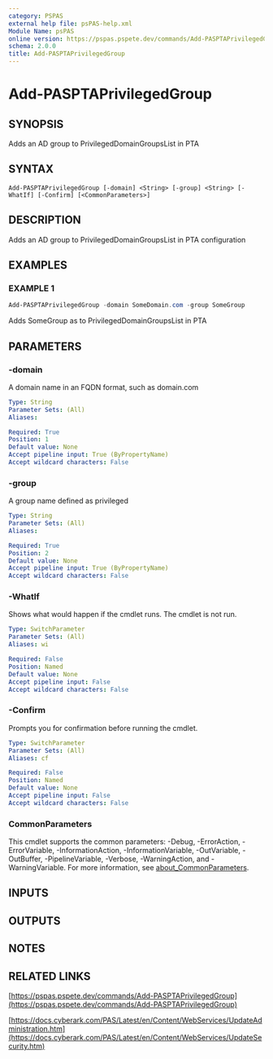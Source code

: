 ```yaml
---
category: PSPAS
external help file: psPAS-help.xml
Module Name: psPAS
online version: https://pspas.pspete.dev/commands/Add-PASPTAPrivilegedGroup
schema: 2.0.0
title: Add-PASPTAPrivilegedGroup
---
```


# Add-PASPTAPrivilegedGroup

## SYNOPSIS
Adds an AD group to PrivilegedDomainGroupsList in PTA

## SYNTAX

```
Add-PASPTAPrivilegedGroup [-domain] <String> [-group] <String> [-WhatIf] [-Confirm] [<CommonParameters>]
```

## DESCRIPTION
Adds an AD group to PrivilegedDomainGroupsList in PTA configuration

## EXAMPLES

### EXAMPLE 1
```powershell
Add-PASPTAPrivilegedGroup -domain SomeDomain.com -group SomeGroup
```

Adds SomeGroup as to PrivilegedDomainGroupsList in PTA

## PARAMETERS

### -domain
A domain name in an FQDN format, such as domain.com

```yaml
Type: String
Parameter Sets: (All)
Aliases:

Required: True
Position: 1
Default value: None
Accept pipeline input: True (ByPropertyName)
Accept wildcard characters: False
```

### -group
A group name defined as privileged

```yaml
Type: String
Parameter Sets: (All)
Aliases:

Required: True
Position: 2
Default value: None
Accept pipeline input: True (ByPropertyName)
Accept wildcard characters: False
```

### -WhatIf
Shows what would happen if the cmdlet runs.
The cmdlet is not run.

```yaml
Type: SwitchParameter
Parameter Sets: (All)
Aliases: wi

Required: False
Position: Named
Default value: None
Accept pipeline input: False
Accept wildcard characters: False
```

### -Confirm
Prompts you for confirmation before running the cmdlet.

```yaml
Type: SwitchParameter
Parameter Sets: (All)
Aliases: cf

Required: False
Position: Named
Default value: None
Accept pipeline input: False
Accept wildcard characters: False
```

### CommonParameters
This cmdlet supports the common parameters: -Debug, -ErrorAction, -ErrorVariable, -InformationAction, -InformationVariable, -OutVariable, -OutBuffer, -PipelineVariable, -Verbose, -WarningAction, and -WarningVariable. For more information, see [about_CommonParameters](http://go.microsoft.com/fwlink/?LinkID=113216).

## INPUTS

## OUTPUTS

## NOTES

## RELATED LINKS

[https://pspas.pspete.dev/commands/Add-PASPTAPrivilegedGroup](https://pspas.pspete.dev/commands/Add-PASPTAPrivilegedGroup)

[https://docs.cyberark.com/PAS/Latest/en/Content/WebServices/UpdateAdministration.htm](https://docs.cyberark.com/PAS/Latest/en/Content/WebServices/UpdateSecurity.htm)

